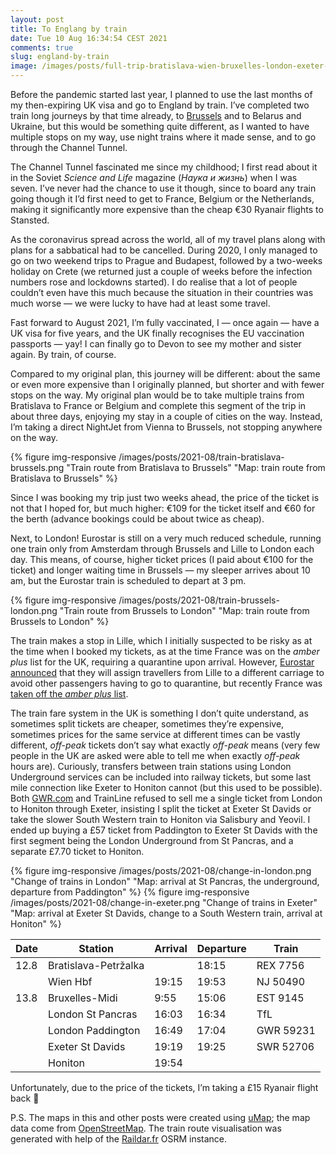 ```yaml
---
layout: post
title: To Englang by train
date: Tue 10 Aug 16:34:54 CEST 2021
comments: true
slug: england-by-train
image: /images/posts/full-trip-bratislava-wien-bruxelles-london-exeter-honiton.png
---
```


Before the pandemic started last year, I planned to use the last months of my then-expiring UK visa and go to England by train. I’ve completed two train long journeys by that time already, to [Brussels](/2020/02/21/fosdem-by-train-followup/) and to Belarus and Ukraine, but this would be something quite different, as I wanted to have multiple stops on my way, use night trains where it made sense, and to go through the Channel Tunnel.

The Channel Tunnel fascinated me since my childhood; I first read about it in the Soviet *Science and Life* magazine (*Наука и жизнь*) when I was seven. I’ve never had the chance to use it though, since to board any train going though it I’d first need to get to France, Belgium or the Netherlands, making it significantly more expensive than the cheap €30 Ryanair flights to Stansted.

As the coronavirus spread across the world, all of my travel plans along with plans for a sabbatical had to be cancelled. During 2020, I only managed to go on two weekend trips to Prague and Budapest, followed by a two-weeks holiday on Crete (we returned just a couple of weeks before the infection numbers rose and lockdowns started). I do realise that a lot of people couldn’t even have this much because the situation in their countries was much worse — we were lucky to have had at least some travel.

Fast forward to August 2021, I’m fully vaccinated, I — once again — have a UK visa for five years, and the UK finally recognises the EU vaccination passports — yay! I can finally go to Devon to see my mother and sister again. By train, of course.

Compared to my original plan, this journey will be different: about the same or even more expensive than I originally planned, but shorter and with fewer stops on the way. My original plan would be to take multiple trains from Bratislava to France or Belgium and complete this segment of the trip in about three days, enjoying my stay in a couple of cities on the way. Instead, I’m taking a direct NightJet from Vienna to Brussels, not stopping anywhere on the way.

{% figure img-responsive /images/posts/2021-08/train-bratislava-brussels.png "Train route from Bratislava to Brussels" "Map: train route from Bratislava to Brussels" %}

Since I was booking my trip just two weeks ahead, the price of the ticket is not that I hoped for, but much higher: €109 for the ticket itself and €60 for the berth (advance bookings could be about twice as cheap).

Next, to London! Eurostar is still on a very much reduced schedule, running one train only from Amsterdam through Brussels and Lille to London each day. This means, of course, higher ticket prices (I paid about €100 for the ticket) and longer waiting time in Brussels — my sleeper arrives about 10 am, but the Eurostar train is scheduled to depart at 3 pm.

{% figure img-responsive /images/posts/2021-08/train-brussels-london.png "Train route from Brussels to London" "Map: train route from Brussels to London" %}

The train makes a stop in Lille, which I initially suspected to be risky as at the time when I booked my tickets, as at the time France was on the *amber plus* list for the UK, requiring a quarantine upon arrival. However, [Eurostar announced](https://www.telegraph.co.uk/news/2021/07/17/eurostar-passengers-travelling-france-segregated/) that they will assign travellers from Lille to a different carriage to avoid other passengers having to go to quarantine, but recently France was [taken off the *amber plus* list](https://www.gov.uk/guidance/red-amber-and-green-list-rules-for-entering-england#amber-list).

The train fare system in the UK is something I don’t quite understand, as sometimes split tickets are cheaper, sometimes they’re expensive, sometimes prices for the same service at different times can be vastly different, *off-peak* tickets don’t say what exactly *off-peak* means (very few people in the UK are asked were able to tell me when exactly *off-peak* hours are). Curiously, transfers between train stations using London Underground services can be included into railway tickets, but some last mile connection like Exeter to Honiton cannot (but this used to be possible). Both [GWR.com](https://www.gwr.com/) and TrainLine refused to sell me a single ticket from London to Honiton through Exeter, insisting I split the ticket at Exeter St Davids or take the slower South Western train to Honiton via Salisbury and Yeovil. I ended up buying a £57 ticket from Paddington to Exeter St Davids with the first segment being the London Underground from St Pancras, and a separate £7.70 ticket to Honiton.

{% figure img-responsive /images/posts/2021-08/change-in-london.png "Change of trains in London" "Map: arrival at St Pancras, the underground, departure from Paddington" %}
{% figure img-responsive /images/posts/2021-08/change-in-exeter.png "Change of trains in Exeter" "Map: arrival at Exeter St Davids, change to a South Western train, arrival at Honiton" %}

| Date | Station              | Arrival | Departure | Train     |
| ---- | -------------------- | ------- | --------- | --------- |
| 12.8 | Bratislava-Petržalka |         | 18:15     | REX 7756  |
|      | Wien Hbf             | 19:15   | 19:53     | NJ 50490  |
| 13.8 | Bruxelles-Midi       | 9:55    | 15:06     | EST 9145  |
|      | London St Pancras    | 16:03   | 16:34     | TfL       |
|      | London Paddington    | 16:49   | 17:04     | GWR 59231 |
|      | Exeter St Davids     | 19:19   | 19:25     | SWR 52706 |
|      | Honiton              | 19:54   |           |           |

Unfortunately, due to the price of the tickets, I’m taking a £15 Ryanair flight back 🙂

P.S. The maps in this and other posts were created using [uMap](http://umap.openstreetmap.fr/en/); the map data come from [OpenStreetMap](https://openstreetmap.org/). The train route visualisation was generated with help of the [Raildar.fr](http://raildar.fr) OSRM instance.

<a style="display: none;" href="https://brid.gy/publish/twitter"></a>
<a style="display: none;" href="https://brid.gy/publish/mastodon"></a>
<a style="display: none;" href="https://fed.brid.gy/"></a>
